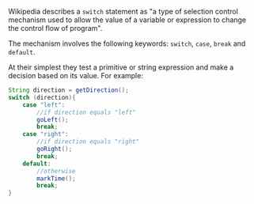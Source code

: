 Wikipedia describes a `switch` statement as "a type of selection control mechanism used to allow the value of a variable or expression to change the control flow of program".

The mechanism involves the following keywords: `switch`, `case`, `break` and `default`.

At their simplest they test a primitive or string expression and make a decision based on its value. For example:

```java
String direction = getDirection();
switch (direction){
    case "left":
        //if direction equals "left"
        goLeft();
        break;
    case "right":
        //if direction equals "right"
        goRight();
        break;
    default:
        //otherwise
        markTime();
        break;
}
```

